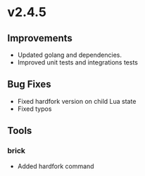 # v2.4.5

## Improvements

- Updated golang and dependencies.
- Improved unit tests and integrations tests

## Bug Fixes

- Fixed hardfork version on child Lua state
- Fixed typos

## Tools

### brick

* Added hardfork command
